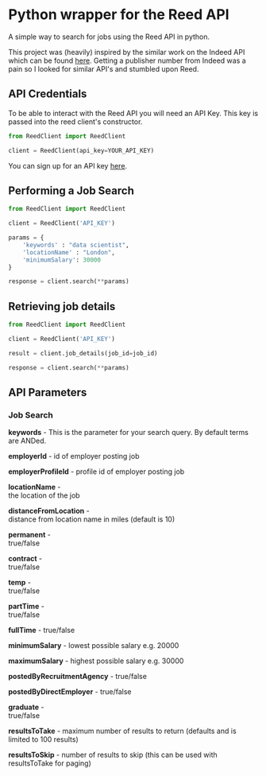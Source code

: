 # Python wrapper for the Reed API

A simple way to search for jobs using the Reed API in python.

This project was (heavily) inspired by the similar work on the Indeed API 
which can be found [here](https://github.com/indeedlabs/indeed-python).
Getting a publisher number from Indeed was a pain so I looked for similar
API's and stumbled upon Reed.

## API Credentials

To be able to interact with the Reed API you will need an API Key. This
key is passed into the reed client's constructor.

```python
from ReedClient import ReedClient

client = ReedClient(api_key=YOUR_API_KEY)
```

You can sign up for an API key [here](https://www.reed.co.uk/developers/jobseeker).

## Performing a Job Search

```python
from ReedClient import ReedClient

client = ReedClient('API_KEY')

params = {
    'keywords' : "data scientist",
    'locationName' : "London",
    'minimumSalary': 30000
}

response = client.search(**params)
```

## Retrieving job details

```python
from ReedClient import ReedClient

client = ReedClient('API_KEY')

result = client.job_details(job_id=job_id)

response = client.search(**params)
```


## API Parameters

### Job Search

**keywords** - 
This is the parameter for your search query. By default terms are ANDed.

**employerId** - 
id of employer posting job

**employerProfileId** -	
profile id of employer posting job

**locationName** -	
the location of the job

**distanceFromLocation** -	
distance from location name in miles (default is 10)

**permanent** - 	
true/false

**contract** -	
true/false

**temp** - 	
true/false

**partTime** -  	
true/false

**fullTime** - 
true/false

**minimumSalary** -	
lowest possible salary e.g. 20000

**maximumSalary** -	
highest possible salary e.g. 30000

**postedByRecruitmentAgency** -
true/false

**postedByDirectEmployer** -
true/false

**graduate** -	
true/false

**resultsToTake** -	
maximum number of results to return (defaults and is limited to 100 results)

**resultsToSkip** -	
number of results to skip (this can be used with resultsToTake for paging)